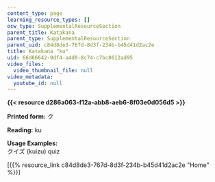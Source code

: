 ```yaml
---
content_type: page
learning_resource_types: []
ocw_type: SupplementalResourceSection
parent_title: Katakana
parent_type: SupplementalResourceSection
parent_uid: c84d8de3-767d-8d3f-234b-b45d41d2ac2e
title: Katakana "ku"
uid: 66d66642-9df4-a4d0-8c74-c7bc8612ad95
video_files:
  video_thumbnail_file: null
video_metadata:
  youtube_id: null
---
```


**{{< resource d286a063-f12a-abb8-aeb6-8f03e0d056d5 >}}**

**Printed form:** ク

**Reading:** ku

**Usage Examples:**  
クイズ (kuizu) quiz

\[{{% resource_link c84d8de3-767d-8d3f-234b-b45d41d2ac2e "Home" %}}\]